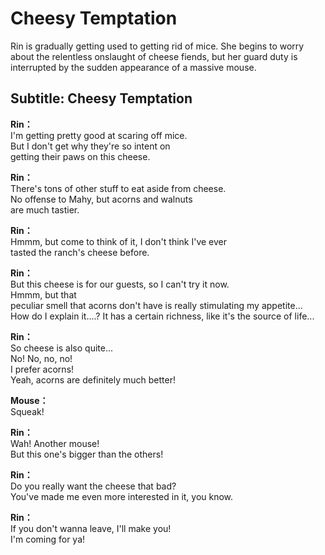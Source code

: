 # Cheesy Temptation
Rin is gradually getting used to getting rid of mice. She begins to worry about the relentless onslaught of cheese fiends, but her guard duty is interrupted by the sudden appearance of a massive mouse.
  
## Subtitle: Cheesy Temptation
  
**Rin：**  
I'm getting pretty good at scaring off mice.  
But I don't get why they're so intent on  
getting their paws on this cheese.  
  
**Rin：**  
There's tons of other stuff to eat aside from cheese.  
No offense to Mahy, but acorns and walnuts  
are much tastier.  
  
**Rin：**  
Hmmm, but come to think of it, I don't think I've ever  
tasted the ranch's cheese before.  
  
**Rin：**  
But this cheese is for our guests, so I can't try it now.  
Hmmm, but that  
peculiar smell that acorns don't have is really stimulating my appetite...  
How do I explain it....? It has a certain richness, like it's the source of life...  
  
**Rin：**  
So cheese is also quite...  
No! No, no, no!  
I prefer acorns!  
Yeah, acorns are definitely much better!  
  
**Mouse：**  
Squeak!  
  
**Rin：**  
Wah! Another mouse!  
But this one's bigger than the others!  
  
**Rin：**  
Do you really want the cheese that bad?  
You've made me even more interested in it, you know.  
  
**Rin：**  
If you don't wanna leave, I'll make you!  
I'm coming for ya!  
